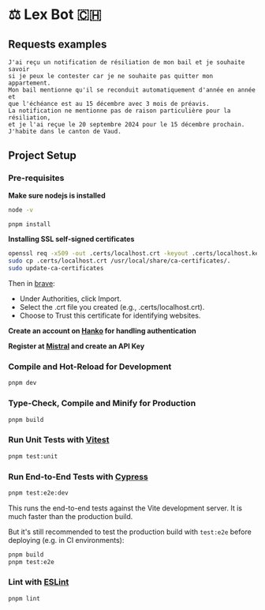 # ⚖️ Lex Bot 🇨🇭

## Requests examples

```
J'ai reçu un notification de résiliation de mon bail et je souhaite savoir
si je peux le contester car je ne souhaite pas quitter mon appartement.
Mon bail mentionne qu'il se reconduit automatiquement d'année en année et
que l'échéance est au 15 décembre avec 3 mois de préavis.
La notification ne mentionne pas de raison particulière pour la résiliation,
et je l'ai reçue le 20 septembre 2024 pour le 15 décembre prochain.
J'habite dans le canton de Vaud.
```

## Project Setup

### Pre-requisites

**Make sure nodejs is installed**

```sh
node -v
```

```sh
pnpm install
```

**Installing SSL self-signed certificates**

```sh
openssl req -x509 -out .certs/localhost.crt -keyout .certs/localhost.key -newkey rsa:2048 -nodes -sha256 -days 365 -subj "/CN=localhost"
sudo cp .certs/localhost.crt /usr/local/share/ca-certificates/.
sudo update-ca-certificates
```

Then in [brave](brave://settings/certificates):

- Under Authorities, click Import.
- Select the .crt file you created (e.g., .certs/localhost.crt).
- Choose to Trust this certificate for identifying websites.

**Create an account on [Hanko](https://hanko.io/) for handling authentication**

**Register at [Mistral](https://mistra.ai) and create an API Key**

### Compile and Hot-Reload for Development

```sh
pnpm dev
```

### Type-Check, Compile and Minify for Production

```sh
pnpm build
```

### Run Unit Tests with [Vitest](https://vitest.dev/)

```sh
pnpm test:unit
```

### Run End-to-End Tests with [Cypress](https://www.cypress.io/)

```sh
pnpm test:e2e:dev
```

This runs the end-to-end tests against the Vite development server.
It is much faster than the production build.

But it's still recommended to test the production build with `test:e2e` before deploying (e.g. in CI environments):

```sh
pnpm build
pnpm test:e2e
```

### Lint with [ESLint](https://eslint.org/)

```sh
pnpm lint
```
